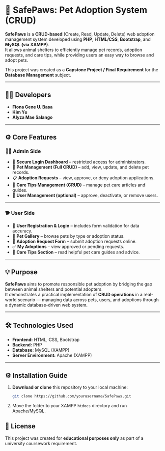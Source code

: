 # 🐾 SafePaws: Pet Adoption System (CRUD)

**SafePaws** is a **CRUD-based** (Create, Read, Update, Delete) web adoption management system developed using **PHP**, **HTML/CSS**, **Bootstrap**, and **MySQL (via XAMPP)**.  
It allows animal shelters to efficiently manage pet records, adoption requests, and care tips, while providing users an easy way to browse and adopt pets.

This project was created as a **Capstone Project / Final Requirement** for the **Database Management** subject.

---

## 👩‍💻 Developers
- **Fiona Gene U. Basa**  
- **Kim Yu**  
- **Alyza Mae Salango**

---

## ⚙️ Core Features

### 👩‍💻 Admin Side
- 🔐 **Secure Login Dashboard** – restricted access for administrators.  
- 🐶 **Pet Management (Full CRUD)** – add, view, update, and delete pet records.  
- 📋 **Adoption Requests** – view, approve, or deny adoption applications.  
- 📘 **Care Tips Management (CRUD)** – manage pet care articles and guides.  
- 👥 **User Management (optional)** – approve, deactivate, or remove users.  

---

### 🐕 User Side
- 📝 **User Registration & Login** – includes form validation for data accuracy.  
- 🐾 **Pet Gallery** – browse pets by type or adoption status.  
- 💌 **Adoption Request Form** – submit adoption requests online.  
- ✅ **My Adoptions** – view approved or pending requests.  
- 📖 **Care Tips Section** – read helpful pet care guides and advice.  

---

## 💡 Purpose
**SafePaws** aims to promote responsible pet adoption by bridging the gap between animal shelters and potential adopters.  
It demonstrates a practical implementation of **CRUD operations** in a real-world scenario — managing data across pets, users, and adoptions through a dynamic database-driven web system.

---

## 🛠️ Technologies Used
- **Frontend:** HTML, CSS, Bootstrap  
- **Backend:** PHP  
- **Database:** MySQL (XAMPP)  
- **Server Environment:** Apache (XAMPP)

---

## ⚙️ Installation Guide
1. **Download or clone** this repository to your local machine:
   ```bash
   git clone https://github.com/yourusername/SafePaws.git
2. Move the folder to your XAMPP `htdocs` directory and run Apache/MySQL.

## 📜 License
This project was created for **educational purposes only** as part of a university coursework requirement.
